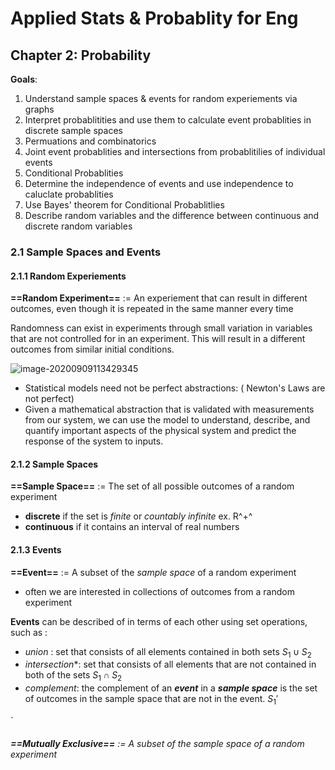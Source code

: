 # Applied Stats & Probablity for Eng

## Chapter 2: Probability

**Goals**: 

1. Understand sample spaces & events for random experiements via graphs
2. Interpret probablitities and use them to calculate event probablities in discrete sample spaces
3. Permuations and combinatorics
4. Joint event probablities and intersections from probablitilies of individual events
5. Conditional Probablities
6. Determine the independence of events and use independence to caluclate probablities
7. Use Bayes' theorem for Conditional Probablitlies
8. Describe random variables and the difference between continuous and discrete random variables



### 2.1 Sample Spaces and Events

#### 2.1.1 Random Experiements 

**==Random Experiment==** $:=$ An experiement that can result in different outcomes, even though it is repeated in the same manner every time



Randomness can exist in experiments through small variation in variables that are not controlled for in an experiment. This will result in a different outcomes from similar initial conditions.

![image-20200909113429345](/home/jacob/school/3Y03/images/text-notes/image-20200909113429345.png)

- Statistical models need not be perfect abstractions: ( Newton's Laws are not perfect)
- Given a mathematical abstraction that is validated with measurements from our system, we can use the model to understand, describe, and quantify important aspects of the physical system and predict the response of the system to inputs.



#### 2.1.2  Sample Spaces

**==Sample Space==** $:=$ The set of all possible outcomes of a random experiment

- **discrete** if the set is *finite* or *countably infinite* 					ex. R^+^
- **continuous** if it contains an interval of real numbers

#### 2.1.3  Events

**==Event==** $:=$  A subset of the *sample space* of a random experiment

- often we are interested in collections of outcomes from a random experiment

**Events** can be described of in terms of each other using set operations, such as :

- *union* : set that consists of all elements contained in both sets 			$S_1 \cup S_2$
- *intersection**: set that consists of all elements that are not contained in both of the sets    	$S_1 \cap S_2$ 
- *complement*: the complement of an ***event*** in a ***sample space*** is the set of outcomes in the sample space that are not in the event.                 $S_1'$ 

`

###### **==Mutually Exclusive==** $:=$  A subset of the *sample space* of a random experiment